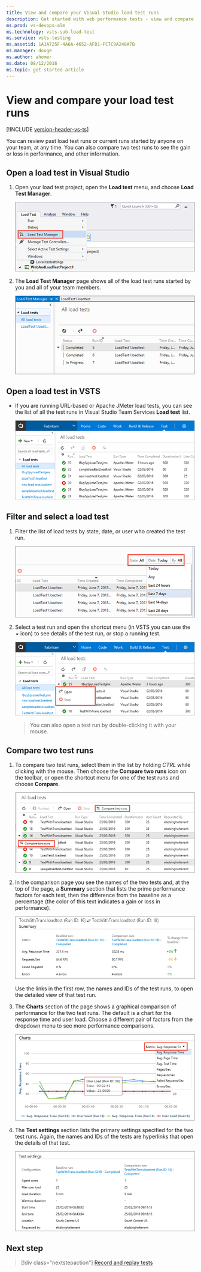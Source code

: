 ```yaml
---
title: View and compare your Visual Studio load test runs 
description: Get started with web performance tests - view and compare your VSTS load test runs
ms.prod: vs-devops-alm
ms.technology: vsts-sub-load-test
ms.service: vsts-testing
ms.assetid: 1A1A725F-4A6A-4652-AFD1-FC7C9A248A7B
ms.manager: douge
ms.author: ahomer
ms.date: 08/12/2016
ms.topic: get-started-article
---
```


# View and compare your load test runs

[!INCLUDE [version-header-vs-ts](_shared/version-header-vs-ts.md)] 

You can review past load test runs or current runs started by 
anyone on your team, at any time. You can also compare two
test runs to see the gain or loss in performance, and other
information.

<a name="openvs"></a>
## Open a load test in Visual Studio

1. Open your load test project, open the **Load test** menu, and choose
   **Load Test Manager**. 

   ![Open Load Test Manager](_img/performance-reports/LoadTestManager.png)

1. The **Load Test Manager** page shows all of the load test runs started by you 
   and all of your team members.

   ![View all the past and current load test runs](_img/performance-reports/LoadTestManagerView.png)

<a name="opents"></a>
## Open a load test in VSTS

* If you are running URL-based or Apache JMeter load tests, you
  can see the list of all the test runs in Visual Studio Team
  Services **Load test** list. 

  ![List of load test runs in Visual Studio Team Services](_img/performance-reports/LoadTestViewListTS.png)

<a name="filterselect"></a>
## Filter and select a load test

1. Filter the list of  load tests by state, date, or user who created the test run.

   ![Filter load test runs by state, date, or user](_img/performance-reports/LoadTestFilterView.png)

1. Select a test run and open the shortcut menu (in VSTS you can
   use the ![down arrow](_img/performance-reports/LoadTestListMenu-icon.png) 
   icon) to see details of the test run, or stop a running test. 

   ![Shortcut menu commands for a test run](_img/performance-reports/LoadTestListShortcutMenu.png)

   >You can also open a test run by double-clicking it with your mouse.

<a name="comparetests"></a>
## Compare two test runs

1. To compare two test runs, select them in the list by
   holding _CTRL_ while clicking with the mouse. Then choose
   the **Compare two runs** icon on the toolbar, or open the shortcut
   menu for one of the test runs and choose **Compare**.

   ![Comparing two test runs](_img/performance-reports/LoadTestSelectTwoCompare.png)

1. In the comparison page you see the names of the two tests
   and, at the top of the page, a **Summary** section that lists
   the prime performance factors for each test, then the difference
   from the baseline as a percentage (the color of this text 
   indicates a gain or loss in performance).  

   ![The Summary section of the test run comparison page](_img/performance-reports/LoadTestCompareSummaryView.png)

   Use the links in the first row, the names and IDs of the test
   runs, to open the detailed view of that test run.

1. The **Charts** section of the page shows a graphical comparison
   of performance for the two test runs. The default is a chart for
   the response time and user load. Choose a different pair of factors
   from the dropdown menu to see more performance comparisons.

   ![The Charts section of the test run comparison page](_img/performance-reports/LoadTestCompareChartsView.png)

1. The **Test settings** section lists the primary settings 
   specified for the two test runs. Again, the names and IDs
   of the tests are hyperlinks that open the details of that test.

   ![The Test Settings section of the test run comparison page](_img/performance-reports/LoadTestCompareTestSettings.png)

## Next step

> [!div class="nextstepaction"]
> [Record and replay tests](record-and-replay-cloud-load-tests.md)
